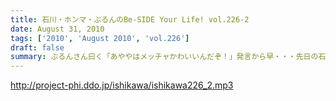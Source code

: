 ```yaml
---
title: 石川・ホンマ・ぶるんのBe-SIDE Your Life! vol.226-2
date: August 31, 2010
tags: ['2010', 'August 2010', 'vol.226']
draft: false
summary: ぶるんさん曰く「あややはメッチャかわいいんだぞ！」発言から早・・・先日の石川さんとの「Ｆ１」さんたちとのお仕事。「しーあがいなーそいほー」の真実がわかりました。ＮＡＭＡＥ
---
```


http://project-phi.ddo.jp/ishikawa/ishikawa226_2.mp3